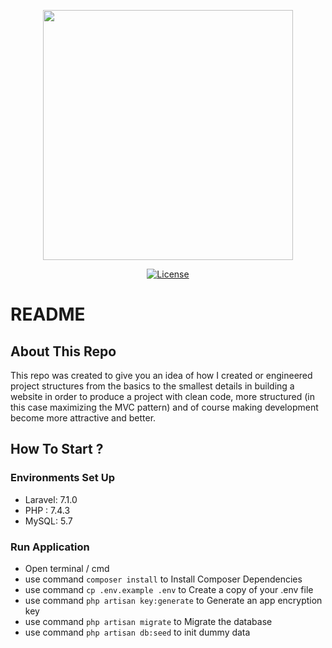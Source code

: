 <p align="center"><img src="https://res.cloudinary.com/dtfbvvkyp/image/upload/v1566331377/laravel-logolockup-cmyk-red.svg" width="400"></p>
<p align="center">
<a href="https://packagist.org/packages/laravel/framework"><img src="https://poser.pugx.org/laravel/framework/license.svg" alt="License"></a>
</p>

# README

## About This Repo ##
This repo was created to give you an idea of how I created or engineered project structures from the basics to the smallest details in building 
a website in order to produce a project with clean code, more structured (in this case maximizing the MVC pattern) and of course making development 
become more attractive and better.

## How To Start ?

### Environments Set Up
* Laravel: 7.1.0
* PHP : 7.4.3
* MySQL: 5.7

### Run Application
* Open terminal / cmd
* use command `composer install` to Install Composer Dependencies
* use command `cp .env.example .env` to Create a copy of your .env file
* use command `php artisan key:generate` to Generate an app encryption key
* use command `php artisan migrate` to Migrate the database
* use command `php artisan db:seed` to init dummy data
